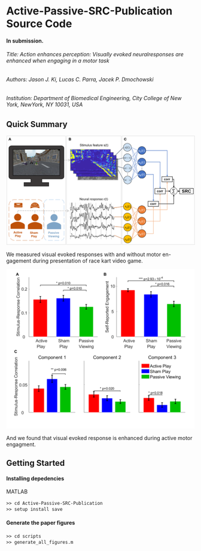 # Active-Passive-SRC-Publication Source Code
#### In submission.

###### Title: Action enhances perception:  Visually evoked neuralresponses are enhanced when engaging in a motor task
###### Authors: Jason J. Ki, Lucas C. Parra, Jacek P. Dmochowski
###### Institution: Department of Biomedical Engineering, City College of New York, NewYork, NY 10031, USA

## Quick Summary
<p align="center">
    <img src='output/figures/final/figure_1.png' width=600>
    <figcaption> We measured visual evoked responses with and without motor en-gagement during presentation of race kart video game.        </figcaption>
</p>

<p align="center">
    <img src='output/figures/final/figure_3.png' width=600 />
    <figcaption> And we found that visual evoked response is enhanced during active motor engagment. </figcaption>
</p>

## Getting Started
#### Installing depedencies

MATLAB
```
>> cd Active-Passive-SRC-Publication
>> setup install save
````

#### Generate the paper figures
```
>> cd scripts
>> generate_all_figures.m
```

